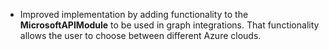 
- Improved implementation by adding functionality to the **MicrosoftAPIModule** to be used in graph integrations. That functionality allows the user to choose between different Azure clouds.
